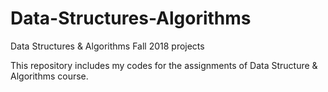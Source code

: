 # Data-Structures-Algorithms
Data Structures &amp; Algorithms Fall 2018 projects

This repository includes my codes for the assignments of Data Structure & Algorithms course. 
